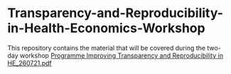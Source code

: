 # Transparency-and-Reproducibility-in-Health-Economics-Workshop
This repository contains the material that will be covered during the two-day workshop
[Programme Improving Transparency and Reproducibility in HE_260721.pdf](https://github.com/Aso111/Transparency-and-Reproducibility-in-Health-Economics-Workshop/files/6892269/Programme.Improving.Transparency.and.Reproducibility.in.HE_260721.pdf)
